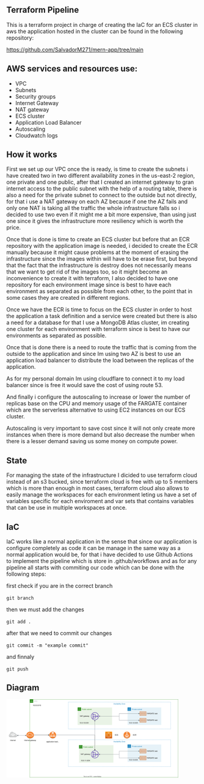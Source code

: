## Terraform Pipeline

This is a terraform project in charge of creating the IaC for an ECS cluster in aws the application hosted
in the cluster can be found in the following repository:

https://github.com/SalvadorM271/mern-app/tree/main

## AWS services and resources use:

- VPC
- Subnets
- Security groups
- Internet Gateway
- NAT gateway
- ECS cluster
- Application Load Balancer
- Autoscaling
- Cloudwatch logs

## How it works 

First we set up our VPC once the is ready, is time to create the subnets i have created two in two different availability zones in the us-east-2 region, one private and one public, after that I created an internet gateway to gran internet access to the public subnet with the help of a routing table, there is also a need for the private subnet to connect to the outside but not directly, for that i use a NAT gateway on each AZ because if one the AZ fails and only one NAT is taking all the traffic the whole infrastructure falls so i decided to use two even if it might me a bit more expensive, than using just one since it gives the infrastructure more resiliency which is worth the price.

Once that is done is time to create an ECS cluster but before that an ECR repository with the application image is needed, i decided to create the ECR manually because it might cause problems at the moment of erasing the infrastructure since the images within will have to be erase first, but beyond that the fact that the infrastructure is destroy does not necessarily means that we want to get rid of the images too, so it might become an inconvenience to create it with terraform, I also decided to have one repository for each environment image since is best to have each environment as separated as possible from each other, to the point that in some cases they are created in different regions.

Once we have the ECR is time to focus on the ECS cluster in order to host the application a task definition and a service were created but there is also a need for a database for that I use a MongoDB Atlas cluster, im creating one cluster for each environment with terraform since is best to have our environments as separated as possible.

Once that is done there is a need to route the traffic that is coming from the outside to the application and since Im using two AZ is best to use an application load balancer to distribute the load between the replicas of the application.

As for my personal domain Im using cloudflare to connect it to my load balancer since is free it would save the cost of using route 53.

And finally i configure the autoscaling to increase or lower the number of replicas base on the CPU and memory usage of the FARGATE container which are the serverless alternative to using EC2 instances on our ECS cluster.

Autoscaling is very important to save cost since it will not only create more instances when there is more demand but also decrease the number when there is a lesser demand saving us some money on compute power.

## State

For managing the state of the infrastructure I dicided to use terraform cloud instead of an s3 bucked, since terraform cloud is free with up to 5
members which is more than enough in most cases, terraform cloud also allows to easily manage the workspaces for each environment leting us
have a set of variables specific for each enviroment and var sets that contains variables that can be use in multiple workspaces at once.


## IaC

IaC works like a normal application in the sense that since our application is configure completely as code it can be manage in the same
way as a normal application would be, for that i have decided to use Github Actions to implement the pipeline which is store in .github/workflows
and as for any pipeline all starts with commiting our code which can be done with the following steps:


first check if you are in the correct branch

`git branch`

then we must add the changes

`git add .`

after that we need to commit our changes

`git commit -m "example commit"`

and finnaly

`git push`

## Diagram

<img src="./images/ecs.drawio.svg" width="450"/>